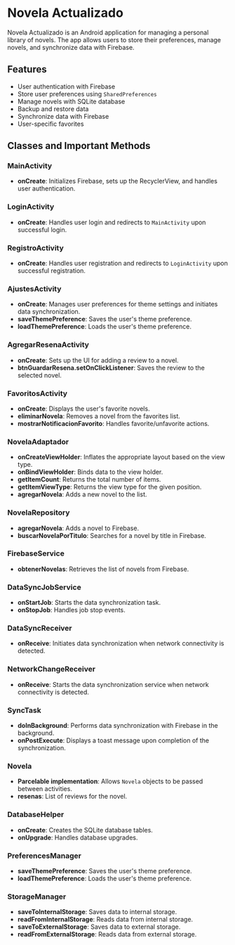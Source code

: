 # Novela Actualizado

Novela Actualizado is an Android application for managing a personal library of novels. The app allows users to store their preferences, manage novels, and synchronize data with Firebase.

## Features

- User authentication with Firebase
- Store user preferences using `SharedPreferences`
- Manage novels with SQLite database
- Backup and restore data
- Synchronize data with Firebase
- User-specific favorites

## Classes and Important Methods

### MainActivity

- **onCreate**: Initializes Firebase, sets up the RecyclerView, and handles user authentication.

### LoginActivity

- **onCreate**: Handles user login and redirects to `MainActivity` upon successful login.

### RegistroActivity

- **onCreate**: Handles user registration and redirects to `LoginActivity` upon successful registration.

### AjustesActivity

- **onCreate**: Manages user preferences for theme settings and initiates data synchronization.
- **saveThemePreference**: Saves the user's theme preference.
- **loadThemePreference**: Loads the user's theme preference.

### AgregarResenaActivity

- **onCreate**: Sets up the UI for adding a review to a novel.
- **btnGuardarResena.setOnClickListener**: Saves the review to the selected novel.

### FavoritosActivity

- **onCreate**: Displays the user's favorite novels.
- **eliminarNovela**: Removes a novel from the favorites list.
- **mostrarNotificacionFavorito**: Handles favorite/unfavorite actions.

### NovelaAdaptador

- **onCreateViewHolder**: Inflates the appropriate layout based on the view type.
- **onBindViewHolder**: Binds data to the view holder.
- **getItemCount**: Returns the total number of items.
- **getItemViewType**: Returns the view type for the given position.
- **agregarNovela**: Adds a new novel to the list.

### NovelaRepository

- **agregarNovela**: Adds a novel to Firebase.
- **buscarNovelaPorTitulo**: Searches for a novel by title in Firebase.

### FirebaseService

- **obtenerNovelas**: Retrieves the list of novels from Firebase.

### DataSyncJobService

- **onStartJob**: Starts the data synchronization task.
- **onStopJob**: Handles job stop events.

### DataSyncReceiver

- **onReceive**: Initiates data synchronization when network connectivity is detected.

### NetworkChangeReceiver

- **onReceive**: Starts the data synchronization service when network connectivity is detected.

### SyncTask

- **doInBackground**: Performs data synchronization with Firebase in the background.
- **onPostExecute**: Displays a toast message upon completion of the synchronization.

### Novela

- **Parcelable implementation**: Allows `Novela` objects to be passed between activities.
- **resenas**: List of reviews for the novel.

### DatabaseHelper

- **onCreate**: Creates the SQLite database tables.
- **onUpgrade**: Handles database upgrades.

### PreferencesManager

- **saveThemePreference**: Saves the user's theme preference.
- **loadThemePreference**: Loads the user's theme preference.

### StorageManager

- **saveToInternalStorage**: Saves data to internal storage.
- **readFromInternalStorage**: Reads data from internal storage.
- **saveToExternalStorage**: Saves data to external storage.
- **readFromExternalStorage**: Reads data from external storage.
